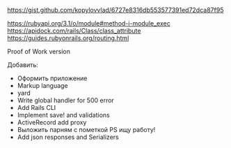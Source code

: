 https://gist.github.com/kopylovvlad/6727e8316db553577391ed72dca87f95

https://rubyapi.org/3.1/o/module#method-i-module_exec
https://apidock.com/rails/Class/class_attribute
https://guides.rubyonrails.org/routing.html

Proof of Work version

Добавить:

* Оформить приложение
* Markup language
* yard
* Write global handler for 500 error
* Add Rails CLI
* Implement save! and validations
* ActiveRecord add proxy
* Выложить парням с пометкой PS ищу работу!
* Add json responses and Serializers
